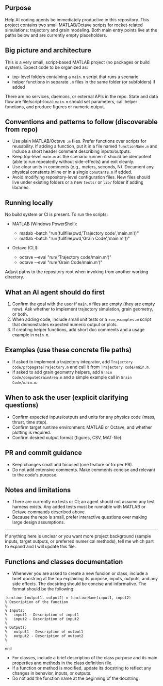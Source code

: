 ## Purpose

Help AI coding agents be immediately productive in this repository. This project contains two small MATLAB/Octave scripts for rocket-related simulations: trajectory and grain modeling. Both main entry points live at the paths below and are currently empty placeholders.

## Big picture and architecture

This is a very small, script-based MATLAB project (no packages or build system). Expect code to be organized as:
- top-level folders containing a `main.m` script that runs a scenario
- helper functions in separate `.m` files in the same folder (or subfolders) if added

There are no services, daemons, or external APIs in the repo. State and data flow are file/script-local: `main.m` should set parameters, call helper functions, and produce figures or numeric output.

## Conventions and patterns to follow (discoverable from repo)

- Use plain MATLAB/Octave `.m` files. Prefer functions over scripts for reusability. If adding a function, put it in a file named `functionName.m` and include a short header comment describing inputs/outputs.
- Keep top-level `main.m` as the scenario runner: it should be idempotent (able to run repeatedly without side-effects) and exit cleanly.
- Use clear units in comments (e.g., meters, seconds, N). Document any physical constants inline or in a single `constants.m` if added.
- Avoid modifying repository-level configuration files. New files should live under existing folders or a new `tests/` or `lib/` folder if adding libraries.

## Running locally

No build system or CI is present. To run the scripts:

- MATLAB (Windows PowerShell):
  - matlab -batch "run(fullfile(pwd,'Trajectory code','main.m'))"
  - matlab -batch "run(fullfile(pwd,'Grain Code','main.m'))"

- Octave (CLI):
  - octave --eval "run('Trajectory code/main.m')"
  - octave --eval "run('Grain Code/main.m')"

Adjust paths to the repository root when invoking from another working directory.

## What an AI agent should do first

1. Confirm the goal with the user if `main.m` files are empty (they are empty now). Ask whether to implement trajectory simulation, grain geometry, or both.
2. When adding code, include small unit tests or a `run_examples.m` script that demonstrates expected numeric output or plots.
3. If creating helper functions, add short doc comments and a usage example in `main.m`.

## Examples (use these concrete file paths)

- If asked to implement a trajectory integrator, add `Trajectory code/propagateTrajectory.m` and call it from `Trajectory code/main.m`.
- If asked to add grain geometry helpers, add `Grain Code/computeGrainArea.m` and a simple example call in `Grain Code/main.m`.

## When to ask the user (explicit clarifying questions)

- Confirm expected inputs/outputs and units for any physics code (mass, thrust, time step).
- Confirm target runtime environment: MATLAB or Octave, and whether plotting is required.
- Confirm desired output format (figures, CSV, MAT-file).

## PR and commit guidance

- Keep changes small and focused (one feature or fix per PR).
- Do not add extensive comments. Make comments concise and relevant to the code's purpose.

## Notes and limitations

- There are currently no tests or CI; an agent should not assume any test harness exists. Any added tests must be runnable with MATLAB or Octave commands described above.
- Because the repo is small, prefer interactive questions over making large design assumptions.

---
If anything here is unclear or you want more project background (sample inputs, target outputs, or preferred numerical methods), tell me which part to expand and I will update this file.

## Functions and classes documentation

- Whenever you are asked to create a new funcion or class, include a brief docstring at the top explaining its purpose, inputs, outputs, and any side effects. The docstring should be concise and informative. The format should be the following:

```
function [output1, output2] = functionName(input1, input2)
% Description of the function
%
% Inputs:
%   input1 - Description of input1
%   input2 - Description of input2
%
% Outputs:
%   output1 - Description of output1
%   output2 - Description of output2
%

end
```
- For classes, include a brief description of the class purpose and its main properties and methods in the class definition file.
- If a function or method is modified, update its docstring to reflect any changes in behavior, inputs, or outputs.
- Do not add the function name at the beginning of the docstring.